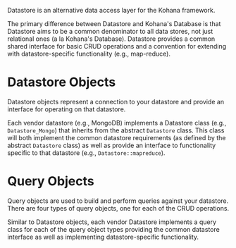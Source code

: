 Datastore is an alternative data access layer for the Kohana framework.

The primary difference between Datastore and Kohana's Database is that
Datastore aims to be a common denominator to all data stores, not just
relational ones (a la Kohana's Database). Datastore provides a common
shared interface for basic CRUD operations and a convention for
extending with datastore-specific functionality (e.g., map-reduce).

# Datastore Objects
Datastore objects represent a connection to your datastore and provide
an interface for operating on that datastore.

Each vendor datastore (e.g., MongoDB) implements a Datastore class (e.g.,
`Datastore_Mongo`) that inherits from the abstract `Datastore` class.
This class will both implement the common datastore requirements (as
defined by the abstract `Datastore` class) as well as provide an
interface to functionality specific to that datastore (e.g.,
`Datastore::mapreduce`).

# Query Objects
Query objects are used to build and perform queries against your
datastore. There are four types of query objects, one for each of the
CRUD operations.

Similar to Datastore objects, each vendor Datastore implements a query
class for each of the query object types providing the common datastore
interface as well as implementing datastore-specific functionality.
